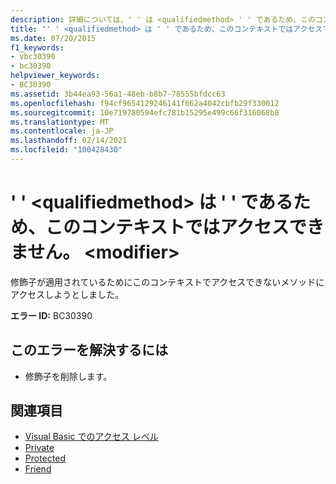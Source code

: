 ```yaml
---
description: 詳細については、' ' は <qualifiedmethod> ' ' であるため、このコンテキストではアクセスできません。 <modifier>
title: "' ' <qualifiedmethod> は ' ' であるため、このコンテキストではアクセスできません。 <modifier>"
ms.date: 07/20/2015
f1_keywords:
- vbc30390
- bc30390
helpviewer_keywords:
- BC30390
ms.assetid: 3b44ea93-56a1-48eb-b8b7-78555bfdcc63
ms.openlocfilehash: f94cf9654129246141f662a4042cbfb29f330012
ms.sourcegitcommit: 10e719780594efc781b15295e499c66f316068b8
ms.translationtype: MT
ms.contentlocale: ja-JP
ms.lasthandoff: 02/14/2021
ms.locfileid: "100428430"
---
```

# <a name="qualifiedmethod-is-not-accessible-in-this-context-because-it-is-modifier"></a>' ' \<qualifiedmethod> は ' ' であるため、このコンテキストではアクセスできません。 \<modifier>

修飾子が適用されているためにこのコンテキストでアクセスできないメソッドにアクセスしようとしました。  
  
 **エラー ID:** BC30390  
  
## <a name="to-correct-this-error"></a>このエラーを解決するには  
  
- 修飾子を削除します。  
  
## <a name="see-also"></a>関連項目

- [Visual Basic でのアクセス レベル](../programming-guide/language-features/declared-elements/access-levels.md)
- [Private](../language-reference/modifiers/private.md)
- [Protected](../language-reference/modifiers/protected.md)
- [Friend](../language-reference/modifiers/friend.md)
